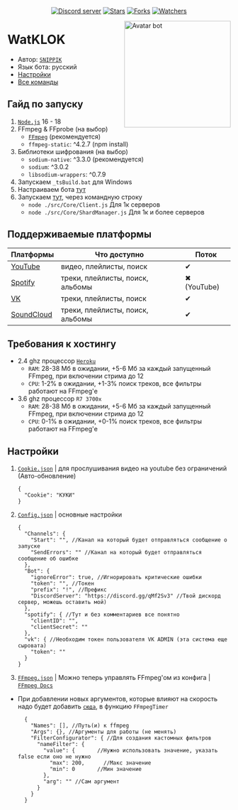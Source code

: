 <div align="center">
	<p>
		<a href="https://discord.gg/qMf2Sv3"><img src="https://img.shields.io/discord/332947799605772289?color=5865F2&logo=discord&logoColor=white&style=flat-square" alt="Discord server" /></a>
		<a href=""><img src="https://img.shields.io/github/stars/SNIPPIK/WatKLOK?logo=github&style=flat-square" alt="Stars"/></a>
    	<a href=""><img src="https://img.shields.io/github/forks/SNIPPIK/WatKLOK?logo=github&style=flat-square" alt="Forks"/></a>
        <a href=""><img src="https://img.shields.io/github/watchers/SNIPPIK/WatKLOK?logo=github&style=flat-square" alt="Watchers"/></a>
    </p>
</div>

[<img align="right" alt="Avatar bot" width="240px" src="https://cdn.discordapp.com/avatars/678588856588697610/466d3d51e6d497541622085ed18a1ad1.webp?size=4096" />](https://discordapp.com/users/623170593268957214)

# WatKLOK
- Автор: [`SNIPPIK`](https://github.com/SNIPPIK)
- Язык бота: русский
- [Настройки](./DataBase/Config.json)
- [Все команды](./src/Commands)

## Гайд по запуску
1. [`Node.js`](https://nodejs.org/ru/) 16 - 18
2. FFmpeg & FFprobe (на выбор)
    - [`FFmpeg`](https://ffmpeg.org/) (рекомендуется)
    - `ffmpeg-static`: ^4.2.7 (npm install)
3. Библиотеки шифрования (на выбор)
    - `sodium-native`: ^3.3.0 (рекомендуется)
    - `sodium`: ^3.0.2
    - `libsodium-wrappers`: ^0.7.9
4. Запускаем `_tsBuild.bat` для Windows
5. Настраиваем бота [тут](./_Build/DataBase)
6. Запускаем [тут](./_Build), через командную строку
   - `node ./src/Core/Client.js` Для 1к серверов
   - `node ./src/Core/ShardManager.js` Для 1к и более серверов

## Поддерживаемые платформы

| Платформы                             | Что доступно                     | Поток       |
|---------------------------------------|----------------------------------|-------------|
| [YouTube](https://www.youtube.com/)   | видео, плейлисты, поиск          | ✔           |
| [Spotify](https://open.spotify.com/)  | треки, плейлисты, поиск, альбомы | ✖ (YouTube) |
| [VK](https://vk.com/)                 | треки, плейлисты, поиск          | ✔           |
| [SoundCloud](https://soundcloud.com/) | треки, плейлисты, поиск, альбомы | ✔           |

## Требования к хостингу
- 2.4 ghz процессор [`Heroku`](http://heroku.com/)
   - `RAM`: 28-38 Мб в ожидании, +5-6 Мб за каждый запущенный FFmpeg, при включении стрима до 12
   - `CPU`: 1-2% в ожидании, +1-3% поиск треков, все фильтры работают на FFmpeg'е
- 3.6 ghz процессор `R7 3700x`
   - `RAM`: 28-38 Мб в ожидании, +5-6 Мб за каждый запущенный FFmpeg, при включении стрима до 12
   - `CPU`: 0-1% в ожидании, +0-1% поиск треков, все фильтры работают на FFmpeg'е

    
## Настройки
1. [`Cookie.json`](./DataBase/Cookie.json) | для прослушивания видео на youtube без ограничений (Авто-обновление)
    ```json5
   {   
      "Cookie": "КУКИ" 
   }
   ```
2. [`Config.json`](./DataBase/Config.json) | основные настройки
    ```json5
    {
      "Channels": {
        "Start": "", //Канал на который будет отправляться сообщение о запуске
        "SendErrors": "" //Канал на который будет отправляться сообщение об ошибке
      },
      "Bot": {
        "ignoreError": true, //Игнорировать критические ошибки
        "token": "", //Токен
        "prefix": "!", //Префикс
        "DiscordServer": "https://discord.gg/qMf2Sv3" //Твой дискорд сервер, можешь оставить мой)
      },
      "spotify": { //Тут и без комментариев все понятно
        "clientID": "",
        "clientSecret": ""
      },
      "vk": { //Необходим токен пользователя VK ADMIN (эта система еще сыровата)
        "token": ""
      }
    }
    ```
3. [`FFmpeg.json`](./DataBase/FFmpeg.json) | Можно теперь управлять FFmpeg'ом из конфига | [`FFmpeg Docs`](https://ffmpeg.org/ffmpeg.html)
  - При добавлении новых аргументов, которые влияют на скорость надо будет добавить [`сюда`](./src/Core/Player/FFmpeg/ConstructorStream.ts), в функцию `FFmpegTimer`
    ```json5
      {
        "Names": [], //Путь(и) к ffmpeg
        "Args": {}, //Аргументы для работы (не менять)
        "FilterConfigurator": { //Для создания кастомных фильтров
          "nameFilter": {
            "value": {       //Нужно использовать значение, указать false если оно не нужно
              "max": 200,      //Макс значение
              "min": 0       //Мин значение
            },
            "arg": "" //Сам аргумент
          }
        }
      }  
    ```